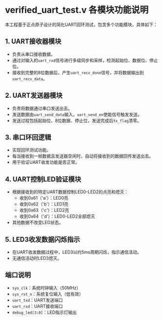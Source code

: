 # verified_uart_test.v 各模块功能说明

本工程基于正点原子设计的简化UART回环测试，包含多个功能模块，具体如下：

## 1. UART接收器模块
- 负责从串口接收数据。
- 通过对输入的`uart_rxd`信号进行多级同步和采样，检测起始位、数据位、停止位。
- 接收到完整的8位数据后，产生`uart_recv_done`信号，并将数据输出到`uart_recv_data`。

## 2. UART发送器模块
- 负责将数据通过串口发送出去。
- 发送数据由`uart_send_data`输入，`uart_send_en`使能信号触发发送。
- 发送过程包括起始位、8位数据、停止位，发送完成后`tx_flag`清零。

## 3. 串口环回逻辑
- 实现回环测试功能。
- 每当接收到一帧数据且发送器空闲时，自动将接收到的数据回传发送出去。
- 用于验证UART收发功能是否正常。

## 4. UART控制LED验证模块
- 根据接收到的特定UART数据控制LED0-LED2的点亮和熄灭：
  - 收到0x61（'a'）：LED0亮
  - 收到0x62（'b'）：LED1亮
  - 收到0x63（'c'）：LED2亮
  - 收到0x64（'d'）：LED0-LED2全部熄灭
- 其他数据不改变LED状态。

## 5. LED3收发数据闪烁指示
- 在UART收发数据过程中，LED3以约5ms周期闪烁，指示通信活动。
- 无通信活动时LED3熄灭。

## 端口说明
- `sys_clk`：系统时钟输入（50MHz）
- `sys_rst_n`：系统复位输入（低有效）
- `uart_txd`：UART发送端口
- `uart_rxd`：UART接收端口
- `debug_led[3:0]`：LED指示灯输出



